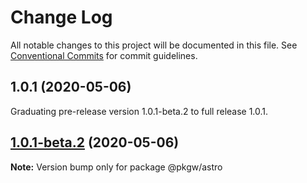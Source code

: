 # Change Log

All notable changes to this project will be documented in this file.
See [Conventional Commits](https://conventionalcommits.org) for commit guidelines.

## 1.0.1 (2020-05-06)

Graduating pre-release version 1.0.1-beta.2 to full release 1.0.1.

## [1.0.1-beta.2](https://github.com/pkgw/wwt-webgl-engine/compare/@pkgw/astro@1.0.1-beta.1...@pkgw/astro@1.0.1-beta.2) (2020-05-06)

**Note:** Version bump only for package @pkgw/astro
